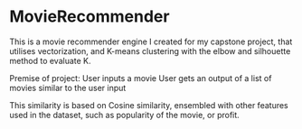 # MovieRecommender
This is a movie recommender engine I created for my capstone project, that utilises vectorization, and K-means clustering with the elbow and silhouette method to evaluate K.

Premise of project:
User inputs a movie
User gets an output of a list of movies similar to the user input

This similarity is based on Cosine similarity, ensembled with other features used in the dataset, such as popularity of the movie, or profit.
